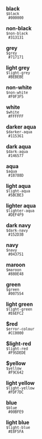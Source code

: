 <div class="guide-example--colour">
  <div class="guide-colour">
    <div class="swatch bg-black"></div>
    <p class="text"><strong>black</strong><br/>
      <small><code>$black<br/> #000000</code></small></p>
  </div>

  <div class="guide-colour">
    <div class="swatch bg-non-black"></div>
    <p class="text"><strong>non-black</strong><br/>
      <small><code>$non-black<br/> #313131</code></small></p>
  </div>

  <div class="guide-colour">
    <div class="swatch bg-grey"></div>
    <p class="text"><strong>grey</strong><br/>
      <small><code>$grey<br/> #717171</code></small></p>
  </div>

  <div class="guide-colour">
    <div class="swatch bg-light-grey"></div>
    <p class="text"><strong>light grey</strong><br/>
      <small><code>$light-grey<br/> #BEBEBE</code></small></p>
  </div>

  <div class="guide-colour">
    <div class="swatch bg-non-white"></div>
    <p class="text"><strong>non-white</strong><br/>
      <small><code>$non-white<br/> #F0F3F5</code></small></p>
  </div>

  <div class="guide-colour">
    <div class="swatch bg-white"></div>
    <p class="text"><strong>white</strong><br/>
      <small><code>$white<br/> #FFFFFF</code></small></p>
  </div>

  <div class="guide-colour">
    <div class="swatch bg-darker-aqua"></div>
    <p class="text"><strong>darker aqua</strong><br/>
      <small><code>$darker-aqua<br/> #115361</code></small></p>
  </div>

  <div class="guide-colour">
    <div class="swatch bg-dark-aqua"></div>
    <p class="text"><strong>dark aqua</strong><br/>
      <small><code>$dark-aqua<br/> #146577</code></small></p>
  </div>

  <div class="guide-colour">
    <div class="swatch bg-aqua"></div>
    <p class="text"><strong>aqua</strong><br/>
      <small><code>$aqua<br/> #18788D</code></small></p>
  </div>

  <div class="guide-colour">
    <div class="swatch bg-light-aqua"></div>
    <p class="text"><strong>light aqua</strong><br/>
      <small><code>$light-aqua<br/> #5BCBE3</code></small></p>
  </div>

  <div class="guide-colour">
    <div class="swatch bg-lighter-aqua"></div>
    <p class="text"><strong>lighter aqua</strong><br/>
      <small><code>$lighter-aqua<br/> #DEF4F9</code></small></p>
  </div>

  <div class="guide-colour">
    <div class="swatch bg-dark-navy"></div>
    <p class="text"><strong>dark navy</strong><br/>
      <small><code>$dark-navy<br/> #152D3B</code></small></p>
  </div>

  <div class="guide-colour">
    <div class="swatch bg-navy"></div>
    <p class="text"><strong>navy</strong><br/>
      <small><code>$navy<br/> #043751</code></small></p>
  </div>

  <div class="guide-colour">
    <div class="swatch bg-maroon"></div>
    <p class="text"><strong>maroon</strong><br/>
      <small><code>$maroon<br/> #880E48</code></small></p>
  </div>

  <div class="guide-colour">
    <div class="swatch bg-green"></div>
    <p class="text"><strong>green</strong><br/>
      <small><code>$green<br/> #007554</code></small></p>
  </div>

  <div class="guide-colour">
    <div class="swatch bg-light-green"></div>
    <p class="text"><strong>light green</strong><br/>
      <small><code>$light-green<br/> #E6EFC2</code></small></p>
  </div>

  <div class="guide-colour">
    <div class="swatch bg-red"></div>
    <p class="text"><strong>$red</strong><br/>
      <small><code>$error-colour<br/> #CC0000</code></small></p>
  </div>

  <div class="guide-colour">
    <div class="swatch bg-light-red"></div>
    <p class="text"><strong>$light-red</strong><br/>
      <small><code>$light-red<br/> #F9SDEDE</code></small></p>
  </div>

  <div class="guide-colour">
    <div class="swatch bg-yellow"></div>
    <p class="text"><strong>$yellow</strong><br/>
      <small><code>$yellow<br/> #F9C642</code></small></p>
  </div>

  <div class="guide-colour">
    <div class="swatch bg-light-yellow"></div>
    <p class="text"><strong>light yellow</strong><br/>
      <small><code>$light-yellow<br/> #FDF7DC</code></small></p>
  </div>

  <div class="guide-colour">
    <div class="swatch bg-blue"></div>
    <p class="text"><strong>blue</strong><br/>
      <small><code>$blue<br/> #00BFE9</code></small></p>
  </div>

  <div class="guide-colour">
    <div class="swatch bg-light-blue"></div>
    <p class="text"><strong>light blue</strong><br/>
      <small><code>$light-blue<br/> #E8F5FA</code></small></p>
  </div>
</div>
